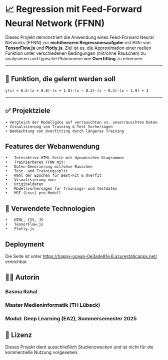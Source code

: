 # 📈 Regression mit Feed-Forward Neural Network (FFNN)

Dieses Projekt demonstriert die Anwendung eines Feed-Forward Neural Networks (FFNN) zur **nichtlinearen Regressionsaufgabe** mit Hilfe von **TensorFlow.js** und **Plotly.js**. Ziel ist es, die Approximation einer reellen Funktion unter verschiedenen Bedingungen (mit/ohne Rauschen) zu analysieren und typische Phänomene wie **Overfitting** zu erkennen.

---

## 🧠 Funktion, die gelernt werden soll

```
y(x) = 0.5·(x + 0.8)·(x + 1.8)·(x − 0.2)·(x − 0.3)·(x − 1.9) + 1
```
---
## ✅ Projektziele

    • Vergleich der Modellgüte auf verrauschten vs. unverrauschten Daten
    • Visualisierung von Training & Test Vorhersagen
    • Beobachtung von Overfitting durch längeres Training

## Features der Webanwendung

	•	Interaktive HTML-Seite mit dynamischen Diagrammen
	•	Trainierbares FFNN mit:
	•	Daten-Generierung mit/ohne Rauschen
	•	Test- und Trainingssplit
	•	Wahl der Epochen für Best-Fit & Overfit
	•	Visualisierung von:
	•	Originaldaten
	•	Modellvorhersagen für Trainings- und Testdaten
	•	MSE (Loss) pro Modell

## 🔧 Verwendete Technologien
    •	HTML, CSS, JS
    •	TensorFlow.js
    •	Plotly.js

## Deployment
Die Seite ist unter https://happy-ocean-0e3ade81e.6.azurestaticapps.net/ erreichbar.


## 👩‍💻 Autorin

### Basma Rahal
### Master Medieninformatik (TH Lübeck)
### Modul: Deep Learning (EA2), Sommersemester 2025

## 📜 Lizenz

Dieses Projekt dient ausschließlich Studienzwecken und ist nicht für die kommerzielle Nutzung vorgesehen.